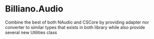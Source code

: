 ﻿# Billiano.Audio

Combine the best of both NAudio and CSCore by providing adapter nor converter to similar types that exists in both library while also provide several new Utilities class